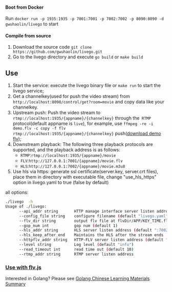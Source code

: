 #### Boot from Docker

Run `docker run -p 1935:1935 -p 7001:7001 -p 7002:7002 -p 8090:8090 -d gwuhaolin/livego` to start

#### Compile from source

1. Download the source code `git clone https://github.com/gwuhaolin/livego.git`
2. Go to the livego directory and execute `go build` or `make build`

## Use

1. Start the service: execute the livego binary file or `make run` to start the livego service;
2. Get a channelkey(used for push the video stream) from `http://localhost:8090/control/get?room=movie` and copy data like your channelkey.
3. Upstream push: Push the video stream to `rtmp://localhost:1935/{appname}/{channelkey}` through the` RTMP` protocol(default appname is `live`), for example, use `ffmpeg -re -i demo.flv -c copy -f flv rtmp://localhost:1935/{appname}/{channelkey}` push([download demo flv](https://s3plus.meituan.net/v1/mss_7e425c4d9dcb4bb4918bbfa2779e6de1/mpack/default/demo.flv));
4. Downstream playback: The following three playback protocols are supported, and the playback address is as follows:
   - `RTMP`:`rtmp://localhost:1935/{appname}/movie`
   - `FLV`:`http://127.0.0.1:7001/{appname}/movie.flv`
   - `HLS`:`http://127.0.0.1:7002/{appname}/movie.m3u8`
5. Use hls via https: generate ssl certificate(server.key, server.crt files), place them in directory with executable file, change "use_hls_https" option in livego.yaml to true (false by default)

all options:

```bash
./livego  -h
Usage of ./livego:
      --api_addr string       HTTP manage interface server listen address (default ":8090")
      --config_file string    configure filename (default "livego.yaml")
      --flv_dir string        output flv file at flvDir/APP/KEY_TIME.flv (default "tmp")
      --gop_num int           gop num (default 1)
      --hls_addr string       HLS server listen address (default ":7002")
      --hls_keep_after_end    Maintains the HLS after the stream ends
      --httpflv_addr string   HTTP-FLV server listen address (default ":7001")
      --level string          Log level (default "info")
      --read_timeout int      read time out (default 10)
      --rtmp_addr string      RTMP server listen address
```

### [Use with flv.js](https://github.com/gwuhaolin/blog/issues/3)

Interested in Golang? Please see [Golang Chinese Learning Materials Summary](http://go.wuhaolin.cn/)
